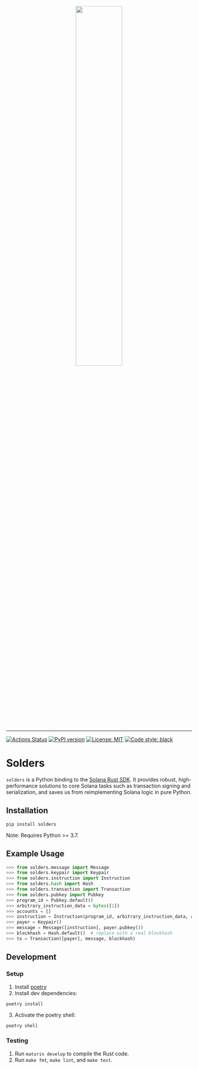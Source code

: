 <div align="center">
    <img src="https://raw.githubusercontent.com/kevinheavey/solders/main/docs/logo.jpeg" width="50%" height="50%">
</div>

---

[![Actions
Status](https://github.com/kevinheavey/solders/workflows/CI/badge.svg)](https://github.com/kevinheavey/solders/actions?query=workflow%3ACI)
[![PyPI version](https://badge.fury.io/py/solders.svg)](https://badge.fury.io/py/solders)
[![License: MIT](https://img.shields.io/badge/License-MIT-yellow.svg)](https://github.com/kevinheavey/solders/blob/maim/LICENSE)
[![Code style: black](https://img.shields.io/badge/code%20style-black-000000.svg)](https://github.com/psf/black)

# Solders

`solders` is a Python binding to the
[Solana Rust SDK](https://docs.rs/solana-sdk/latest/solana_sdk/).
It provides robust, high-performance solutions to core Solana tasks such as transaction signing and serialization, and saves us from reimplementing Solana logic in pure Python.

## Installation

```
pip install solders
```

Note: Requires Python >= 3.7.

## Example Usage

```python
>>> from solders.message import Message
>>> from solders.keypair import Keypair
>>> from solders.instruction import Instruction
>>> from solders.hash import Hash
>>> from solders.transaction import Transaction
>>> from solders.pubkey import Pubkey
>>> program_id = Pubkey.default()
>>> arbitrary_instruction_data = bytes([1])
>>> accounts = []
>>> instruction = Instruction(program_id, arbitrary_instruction_data, accounts)
>>> payer = Keypair()
>>> message = Message([instruction], payer.pubkey())
>>> blockhash = Hash.default()  # replace with a real blockhash
>>> tx = Transaction([payer], message, blockhash)

```

## Development

### Setup

1. Install [poetry](https://python-poetry.org/)
2. Install dev dependencies:

```
poetry install
```

3. Activate the poetry shell:

```sh
poetry shell
```

### Testing

1. Run `maturin develop` to compile the Rust code.
2. Run `make fmt`, `make lint`, and `make test`.
